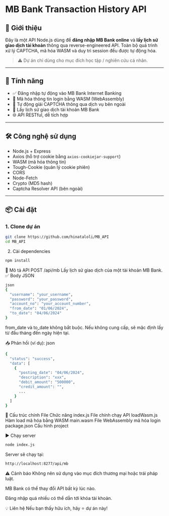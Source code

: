 # MB Bank Transaction History API

## 🏦 Giới thiệu

Đây là một API Node.js dùng để **đăng nhập MB Bank online** và **lấy lịch sử giao dịch tài khoản** thông qua reverse-engineered API. Toàn bộ quá trình xử lý CAPTCHA, mã hóa WASM và duy trì session đều được tự động hóa.

> ⚠️ Dự án chỉ dùng cho mục đích học tập / nghiên cứu cá nhân.

---

## 🚀 Tính năng

- ✅ Đăng nhập tự động vào MB Bank Internet Banking
- 🔐 Mã hóa thông tin login bằng WASM (WebAssembly)
- 🤖 Tự động giải CAPTCHA thông qua dịch vụ bên ngoài
- 📜 Lấy lịch sử giao dịch tài khoản MB Bank
- 🌐 API RESTful, dễ tích hợp

---

## 🛠️ Công nghệ sử dụng

- Node.js + Express
- Axios (hỗ trợ cookie bằng `axios-cookiejar-support`)
- WASM (mã hóa thông tin)
- Tough-Cookie (quản lý cookie phiên)
- CORS
- Node-Fetch
- Crypto (MD5 hash)
- Captcha Resolver API (bên ngoài)

---

## 📦 Cài đặt

### 1. Clone dự án

```bash
git clone https://github.com/hinataloli/MB_API
cd MB_API
```

2. Cài dependencies
```bash
npm install
```
🔐 Mô tả API
POST /api/mb
Lấy lịch sử giao dịch của một tài khoản MB Bank.
✅ Body JSON
```bash
json
{
  "username": "your_username",
  "password": "your_password",
  "account_no": "your_account_number",
  "from_date": "01/06/2024",
  "to_date": "04/06/2024"
}
```
from_date và to_date không bắt buộc. Nếu không cung cấp, sẽ mặc định lấy từ đầu tháng đến ngày hiện tại.

📥 Phản hồi (ví dụ):
json
```bash
{
  "status": "success",
  "data": [
    {
      "posting_date": "04/06/2024",
      "description": "xxx",
      "debit_amount": "500000",
      "credit_amount": "",
      ...
    }
  ]
}
```
🧠 Cấu trúc chính
File	Chức năng
index.js	File chính chạy API
loadWasm.js	Hàm load mã hóa bằng WASM
main.wasm	File WebAssembly mã hóa login
package.json	Cấu hình project

▶️ Chạy server
```bash
node index.js
```
Server sẽ chạy tại:
```bash
http://localhost:8277/api/mb
```
⚠️ Cảnh báo
Không nên sử dụng vào mục đích thương mại hoặc trái pháp luật.

MB Bank có thể thay đổi API bất kỳ lúc nào.

Đăng nhập quá nhiều có thể dẫn tới khóa tài khoản.

💡 Liên hệ
Nếu bạn thấy hữu ích, hãy ⭐ dự án này!

